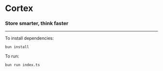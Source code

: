 # Cortex
### Store smarter, think faster
---

To install dependencies:

```bash
bun install
```

To run:

```bash
bun run index.ts
```


